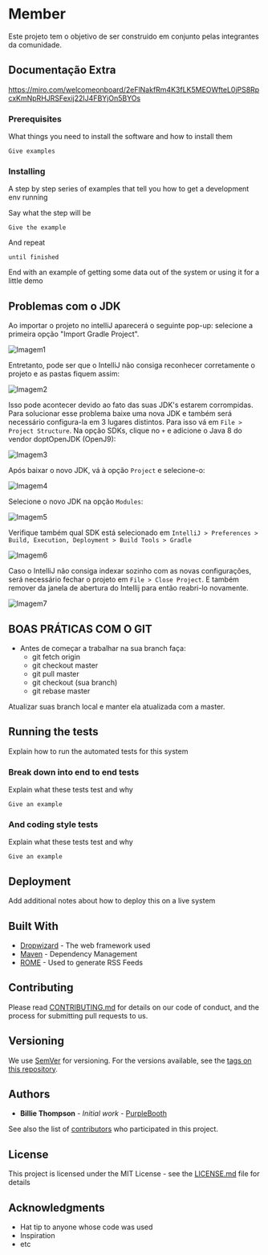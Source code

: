 # Member

Este projeto tem o objetivo de ser construido em conjunto pelas integrantes da comunidade.

## Documentação Extra 

https://miro.com/welcomeonboard/2eFlNakfRm4K3fLK5MEOWfteL0jPS8RpcxKmNpRHJRSFexij22IJ4FBYjOn5BYOs

### Prerequisites

What things you need to install the software and how to install them

```
Give examples
```

### Installing

A step by step series of examples that tell you how to get a development env running

Say what the step will be

```
Give the example
```

And repeat

```
until finished
```

End with an example of getting some data out of the system or using it for a little demo

## Problemas com o JDK

Ao importar o projeto no intelliJ aparecerá o seguinte pop-up: selecione a primeira opção "Import Gradle Project".

![Imagem1](file/Imagem1.png)

Entretanto, pode ser que o IntelliJ não consiga reconhecer corretamente o projeto e as pastas fiquem assim:

![Imagem2](file/Imagem2.png)

Isso pode acontecer devido ao fato das suas JDK's estarem corrompidas. 
Para solucionar esse problema baixe uma nova JDK e também será necessário configura-la em 3 lugares distintos.
Para isso vá em `File > Project Structure`. Na opção SDKs, clique no `+` e adicione o Java 8 do vendor doptOpenJDK (OpenJ9): 

![Imagem3](file/Imagem3.png)

Após baixar o novo JDK, vá à opção `Project` e selecione-o:

![Imagem4](file/Imagem4.png)

Selecione o novo JDK na opção `Modules`:

![Imagem5](file/Imagem5.png)

Verifique também qual SDK está selecionado em `IntelliJ > Preferences > Build, Execution, Deployment > Build Tools > Gradle`

![Imagem6](file/Imagem6.png)

Caso o IntelliJ não consiga indexar sozinho com as novas configurações, será necessário fechar o projeto em `File > Close Project`.
E também remover da janela de abertura do Intellij para então reabri-lo novamente.

![Imagem7](file/Imagem7.png)

## BOAS PRÁTICAS COM O GIT
 - Antes de começar a trabalhar na sua branch faça:
    - git fetch origin
    - git checkout master
    - git pull master
    - git checkout (sua branch)
    - git rebase master
 
 Atualizar suas branch local e manter ela atualizada com a master.

## Running the tests

Explain how to run the automated tests for this system

### Break down into end to end tests

Explain what these tests test and why

```
Give an example
```

### And coding style tests

Explain what these tests test and why

```
Give an example
```

## Deployment

Add additional notes about how to deploy this on a live system

## Built With

* [Dropwizard](http://www.dropwizard.io/1.0.2/docs/) - The web framework used
* [Maven](https://maven.apache.org/) - Dependency Management
* [ROME](https://rometools.github.io/rome/) - Used to generate RSS Feeds

## Contributing

Please read [CONTRIBUTING.md](https://gist.github.com/PurpleBooth/b24679402957c63ec426) for details on our code of conduct, and the process for submitting pull requests to us.

## Versioning

We use [SemVer](http://semver.org/) for versioning. For the versions available, see the [tags on this repository](https://github.com/your/project/tags). 

## Authors

* **Billie Thompson** - *Initial work* - [PurpleBooth](https://github.com/PurpleBooth)

See also the list of [contributors](https://github.com/your/project/contributors) who participated in this project.

## License

This project is licensed under the MIT License - see the [LICENSE.md](LICENSE.md) file for details

## Acknowledgments

* Hat tip to anyone whose code was used
* Inspiration
* etc


